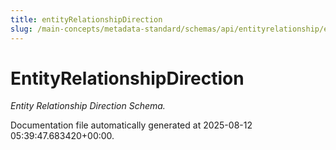 ```yaml
---
title: entityRelationshipDirection
slug: /main-concepts/metadata-standard/schemas/api/entityrelationship/entityrelationshipdirection
---
```


# EntityRelationshipDirection

*Entity Relationship Direction Schema.*



Documentation file automatically generated at 2025-08-12 05:39:47.683420+00:00.
